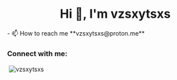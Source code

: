 <h1 align="center">Hi 👋, I'm vzsxytsxs</h1>
- 📫 How to reach me **vzsxytsxs@proton.me**

<h3 align="left">Connect with me:</h3>
<p align="left">
</p>

<p>&nbsp;<img align="center" src="https://github-readme-stats.vercel.app/api?username=vzsxytsxs&show_icons=true&locale=en" alt="vzsxytsxs" /></p>

